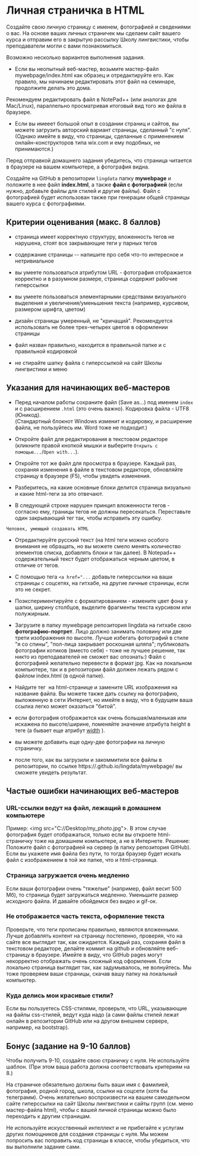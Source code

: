 # Личная страничка в HTML

Создайте свою личную страницу с именем, фотографией и сведениями о вас. На основе ваших личных страничек мы сделаем сайт вашего курса и отправим его в закрытую рассылку Школу лингвистики, чтобы преподаватели могли с вами познакомиться. 

Возможно несколько вариантов выполнения задания.  

* Если вы неопытный веб-мастер, возьмите мастер-файл mywebpage/index.html как образец и отредактируйте его. Как правило, мы начинаем редактировать этот файл на семинаре, продолжите делать это дома.  

Рекомендуем редактировать файл в NotePad++ (или аналогах для Mac/Linux), параллельно просматривая итоговый вид того же файла в браузере.   

* Если вы имееет большой опыт в создании страниц и сайтов, вы можете загрузить авторский вариант страницы, сделанный "с нуля". 
(Однако имейте в виду, что страницы, сделанные с применением онлайн-конструкторов типа wix.com и ему подобных, не принимаются.)   

Перед отправкой домашнего задания убедитесь, что страница читается в браузере на вашем компьютере, а фотография видна. 

Создайте на GitHub в репозитории `lingdata` папку **mywebpage** и положите в нее файл **index.html**, а также **файл с фотографией** (если нужно, добавьте файлы для стилей и другие файлы). Файл с фотографией будет использован также при генерации общей страницы вашего курса с фотографиями.  


## Критерии оценивания (макс. 8 баллов)  

* страница имеет корректную структуру, вложенность тегов не нарушена, стоят все закрывающие теги у парных тегов     

* содержание страницы -- напишите про себя что-то интересное и нетривиальное

* вы умеете пользоваться атрибутом URL - фотография отображается корректно и в разумном размере, страница содержит рабочие гиперссылки

* вы умеете пользоваться элементарными средствами визуального выделения и увеличения/уменьшения текста (например, курсивом, размером шрифта, цветом)  

* дизайн страницы умеренный, не "кричащий". Рекомендуется использовать не более трех-четырех цветов в оформлении страницы

* файл назван правильно, находится в правильной папке и с правильной кодировкой

* не стирайте шапку файла с гиперссылкой на сайт Школы лингвистики и меню  



## Указания для начинающих веб-мастеров

* Перед началом работы сохраните файл (Save as...) под именем `index` и с расширением `.html` (это очень важно). Кодировка файла - UTF8 (Юникод).   
(Стандартный блокнот Windows изменит и кодировку, и расширение файла, не пользуйтесь им. Word тоже не подходит.)

* Откройте файл для редактирования в текстовом редакторе (кликните правой кнопкой мышки и выберите `Открыть с помощью...`/`Open with...`).

* Откройте тот же файл для просмотра в браузере. Каждый раз, сохраняя изменения в файле в текстовом редакторе, обновляйте страницу в браузере (F5), чтобы увидеть изменения.  

* Разберитесь, на какие основные блоки делится страница визуально и какие html-теги за это отвечают.  

* В следующей строке нарушен принцип вложенности тегов - согласно ему, границы тегов не должны пересекаться. Переставьте один закрывающий тег так, чтобы исправить эту ошибку.  
```
Человек, умеющий создавать HTML
```

* Отредактируйте русский текст (на html теги можно особого внимания не обращать, но вы можете смело менять количество элементов списка, добавлять блоки и так далее). В Notepad++ содержательный текст будет отображаться черным цветом, в отличие от тегов.  

* С помощью тега `<a href="...` добавьте гиперссылки на ваши страницы с соцсетях, на гитхабе, на другие личные страницы, если это не секрет.  

* Поэкспериментируйте с форматированием - измените цвет фона у шапки, ширину столбцов, выделите фрагменты текста курсивом или полужирным. 
 
* Загрузите в папку mywebpage репозитория lingdata на гитхабе свою **фотографию-портрет**. Лицо должно занимать половину или две трети изображения по высоте. Лучше избегать фотографий в стиле "я со спины", "пол-лица закрывает роскошная шляпа"; публиковать фотографии котиков (вместо себя) - тоже не лучшее решение, так никто из преподавателей не сможет вас опознать:) 
Файл с фотографией желательно перевести в формат jpg. Как на локальном компьютере, так и в репозитории файл должен лежать рядом с файлом index.html (в одной папке).

* Найдите тег <img> на html-странице и замените URL изображения на название файла. Вы можете также дать ссылку на фотографию, выложенную в сети Интернет, но имейте в виду, что в будущем ваша ссылка легко может оказаться "битой".  

* если фотография отображается как очень большая/маленькая или искажена по высоте/ширине, поменяйте значение атрибута height в теге (а бывает еще атрибут [width](https://www.w3schools.com/tags/att_img_width.asp) ).  

* вы можете добавить еще одну-две фотографии на личную страничку.

* после того, как вы загрузили и закоммитили все файлы в репозитории, по ссылке https://<your-account>.github.io/lingdata/mywebpage/ вы сможете увидеть результат.  
  

## Частые ошибки начинающих веб-мастеров
### URL-ссылки ведут на файл, лежащий в домашнем компьютере
Пример: \<img src="C://Desktop/my_photo.jpg"\>. В этом случае фотография будет отображаться, только если вы откроете html-страничку тоже на домашнем компьютере, а не в Интернете.
Решение: Положите файл с фотографией на сервер (в папку репозитория GitHub). Если вы укажете имя файла без пути, то тогда браузер будет искать файл с изображением в той же папке, что и html-страница.  

### Страница загружается очень медленно
Если ваши фотографии очень "тяжелые" (например, файл весит 500 Мб), то страница будет загружаться медленно. Уменьшите размер исходного файла. И давайте обойдемся без видео и gif-ок.  

### Не отображается часть текста, оформление текста
Проверьте, что теги прописаны правильно, являются вложенными. Лучше добавлять контент на страницу постепенно, проверяя, что на сайте все выглядит так, как ожидается. Каждый раз, сохраняя файл в текстовом редакторе, делайте коммит на github и обновляйте веб-страницу в браузере. Имейте в виду, что GitHub pages могут некорректно отображать очень сложный код оформления. Если локально страница выглядит так, как задумывалось, не волнуйтесь. Мы тоже проверяем ваши страницы, скачав вашу папку на локальный компьютер.  

### Куда делись мои красивые стили?
Если вы пользуетесь CSS-стилями, проверьте, что URL, указывающие на файлы css-стилей, ведут куда надо (а сами файлы стилей лежат онлайн в репозитории GitHub или на другом внешнем сервере, например, на bootstrap).  

## Бонус (задание на 9-10 баллов)
Чтобы получить 9-10, создайте свою страничку с нуля. Не используйте шаблон. (При этом ваша работа должна соответствовать критериям на 8.)

На страничке обязательно должны быть ваши имя с фамилией, фотография, родной город, школа, ссылки на соцсети (хотя бы телеграмм). Очень желательно воспроизвести на вашем самодельном сайте гиперссылки на сайт Школы лингвистики и сайты групп (см. меню мастер-файла html), чтобы с вашей личной страницы можно было переходить к другим страницам.      

Не используйте искусственный интеллект и не прибегайте к услугам других помощников для создания страницы с нуля. Мы можем попросить вас поправить код страницы в классе, чтобы убедиться, что вы выполнили задание сами.  


